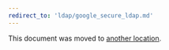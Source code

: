 ```yaml
---
redirect_to: 'ldap/google_secure_ldap.md'
---
```


This document was moved to [another location](ldap/google_secure_ldap.md).

<!-- This redirect file can be deleted February 1, 2021, or later. -->
<!-- Before deletion, see: https://docs.gitlab.com/ee/development/documentation/#move-or-rename-a-page -->
